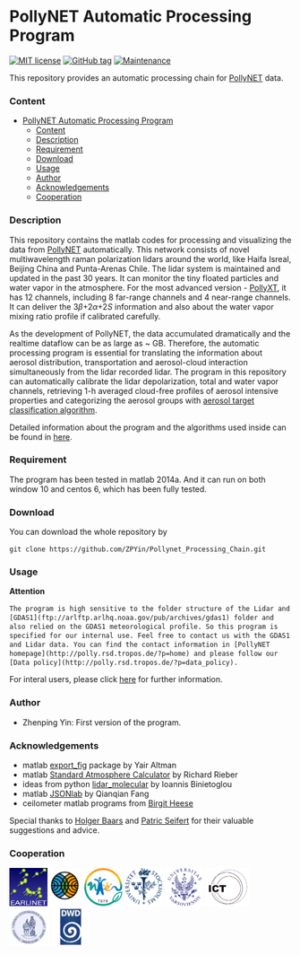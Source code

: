 # PollyNET Automatic Processing Program
[![MIT license](https://img.shields.io/badge/License-MIT-blue.svg)](https://lbesson.mit-license.org/)  [![GitHub tag](https://img.shields.io/github/tag/Naereen/StrapDown.js.svg)](https://github.com/ZPYin/Pollynet_Processing_Chain/tags/)  [![Maintenance](https://img.shields.io/badge/Maintained%3F-yes-green.svg)](https://github.com/ZPYin/Pollynet_Processing_Chain/graphs/commit-activity)

This repository provides an automatic processing chain for [PollyNET](http://polly.rsd.tropos.de/?p=home) data.

### Content

- [PollyNET Automatic Processing Program](#pollynet-automatic-processing-program)
    - [Content](#content)
    - [Description](#description)
    - [Requirement](#requirement)
    - [Download](#download)
    - [Usage](#usage)
    - [Author](#author)
    - [Acknowledgements](#acknowledgements)
    - [Cooperation](#cooperation)

### Description

This repository contains the matlab codes for processing and visualizing the data from [PollyNET](/doc/pollynet.md) automatically. This network consists of novel multiwavelength raman polarization lidars around the world, like Haifa Isreal, Beijing China and Punta-Arenas Chile. The lidar system is maintained and updated in the past 30 years. It can monitor the tiny floated particles and water vapor in the atmosphere. For the most advanced version - [PollyXT](https://www.atmos-meas-tech.net/9/1767/2016/), it has 12 channels, including 8 far-range channels and 4 near-range channels. It can deliver the 3$\beta$+2$\alpha$+2$S$ information and also about the water vapor mixing ratio profile if calibrated carefully.

As the development of PollyNET, the data accumulated dramatically and the realtime dataflow can be as large as ~ GB. Therefore, the automatic processing program is essential for translating the information about aerosol distribution, transportation and aerosol-cloud interaction simultaneously from the lidar recorded lidar. The program in this repository can automatically calibrate the lidar depolarization, total and water vapor channels, retrieving 1-h averaged cloud-free profiles of aerosol intensive properties and categorizing the aerosol groups with [aerosol target classification algorithm](https://www.atmos-meas-tech.net/10/3175/2017/).

Detailed information about the program and the algorithms used inside can be found in [here](/doc/pollynet_processing_program.md). 

### Requirement

The program has been tested in matlab 2014a. And it can run on both window 10 and centos 6, which has been fully tested. 

### Download

You can download the whole repository by
```
git clone https://github.com/ZPYin/Pollynet_Processing_Chain.git
```

### Usage

**Attention**
```
The program is high sensitive to the folder structure of the Lidar and [GDAS1](ftp://arlftp.arlhq.noaa.gov/pub/archives/gdas1) folder and also relied on the GDAS1 meteorological profile. So this program is specified for our internal use. Feel free to contact us with the GDAS1 and Lidar data. You can find the contact information in [PollyNET homepage](http://polly.rsd.tropos.de/?p=home) and please follow our [Data policy](http://polly.rsd.tropos.de/?p=data_policy).
```

For interal users, please click [here](/doc/pollynet_processing_program.md) for further information.

### Author

- Zhenping Yin: First version of the program.

### Acknowledgements

- matlab [export_fig](https://de.mathworks.com/matlabcentral/fileexchange/23629-export_fig) package by Yair Altman
- matlab [Standard Atmosphere Calculator](https://de.mathworks.com/matlabcentral/fileexchange/8799-standard-atmosphere-calculator) by Richard Rieber
- ideas from python [lidar_molecular](https://bitbucket.org/iannis_b/lidar_molecular/downloads) by Ioannis Binietoglou
- matlab [JSONlab](https://de.mathworks.com/matlabcentral/fileexchange/33381-jsonlab-a-toolbox-to-encode-decode-json-files) by Qianqian Fang
- ceilometer matlab programs from [Birgit Heese](https://www.tropos.de/institut/ueber-uns/mitarbeitende/birgit-heese/)

Special thanks to [Holger Baars](https://www.tropos.de/institut/ueber-uns/mitarbeitende/holger-baars/) and [Patric Seifert](https://www.tropos.de/institut/ueber-uns/mitarbeitende/patric-seifert/) for their valuable suggestions and advice.

### Cooperation

<div style="text-align: left;margin-top: 1em;">
   <a href="http://www.earlinet.org" target="_blank"><img src="img/earlinet_logo.jpg" height="68" width="68" alt="EARLINET"></a>
   <a href="http://www.fmi.fi/en/" target="_blank"><img src="img/fmi-logo_s.gif" height="68" alt="FMI"></a>
   <a href="http://www.nier.go.kr/eng/" target="_blank"><img src="img/NIER_logo_s.png" height="68" alt="NIER"></a>
   <a href="http://www.itm.su.se" target="_blank"><img src="img/s_u_small.png" height="68" alt="SU"></a>
   <a href="http://www.igf.fuw.edu.pl" target="_blank"><img src="img/uwa.png" height="68" alt="ifg"></a>
   <a href="http://www.ict.uevora.pt" target="_blank"><img src="img/ict.png" height="68" width="80" alt="Centro de Geof&iacute;sica de &Eacute;vora"></a>
   <a href="http://www.noa.gr" target="_blank"><img src="img/noa_logo.jpg" height="68" alt="NOA"></a>
   <a href="http://www.dwd.de" target="_blank"><img src="img/DWD_logo.jpg" height="68" alt="DWD"></a>
</div>
